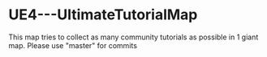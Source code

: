 UE4---UltimateTutorialMap
=========================

This map tries to collect as many community tutorials as possible in 1 giant map.
Please use "master" for commits
